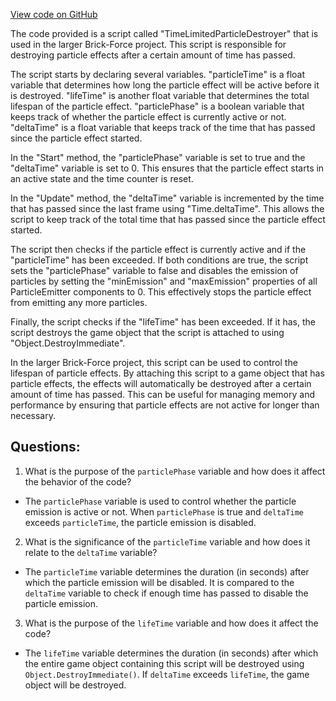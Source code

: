 [View code on GitHub](https://github.com/TieHaxJan/Brick-Force/Assembly-CSharp\TimeLimitedParticleDestroyer.cs)

The code provided is a script called "TimeLimitedParticleDestroyer" that is used in the larger Brick-Force project. This script is responsible for destroying particle effects after a certain amount of time has passed.

The script starts by declaring several variables. "particleTime" is a float variable that determines how long the particle effect will be active before it is destroyed. "lifeTime" is another float variable that determines the total lifespan of the particle effect. "particlePhase" is a boolean variable that keeps track of whether the particle effect is currently active or not. "deltaTime" is a float variable that keeps track of the time that has passed since the particle effect started.

In the "Start" method, the "particlePhase" variable is set to true and the "deltaTime" variable is set to 0. This ensures that the particle effect starts in an active state and the time counter is reset.

In the "Update" method, the "deltaTime" variable is incremented by the time that has passed since the last frame using "Time.deltaTime". This allows the script to keep track of the total time that has passed since the particle effect started.

The script then checks if the particle effect is currently active and if the "particleTime" has been exceeded. If both conditions are true, the script sets the "particlePhase" variable to false and disables the emission of particles by setting the "minEmission" and "maxEmission" properties of all ParticleEmitter components to 0. This effectively stops the particle effect from emitting any more particles.

Finally, the script checks if the "lifeTime" has been exceeded. If it has, the script destroys the game object that the script is attached to using "Object.DestroyImmediate".

In the larger Brick-Force project, this script can be used to control the lifespan of particle effects. By attaching this script to a game object that has particle effects, the effects will automatically be destroyed after a certain amount of time has passed. This can be useful for managing memory and performance by ensuring that particle effects are not active for longer than necessary.
## Questions: 
 1. What is the purpose of the `particlePhase` variable and how does it affect the behavior of the code?
- The `particlePhase` variable is used to control whether the particle emission is active or not. When `particlePhase` is true and `deltaTime` exceeds `particleTime`, the particle emission is disabled.

2. What is the significance of the `particleTime` variable and how does it relate to the `deltaTime` variable?
- The `particleTime` variable determines the duration (in seconds) after which the particle emission will be disabled. It is compared to the `deltaTime` variable to check if enough time has passed to disable the particle emission.

3. What is the purpose of the `lifeTime` variable and how does it affect the code?
- The `lifeTime` variable determines the duration (in seconds) after which the entire game object containing this script will be destroyed using `Object.DestroyImmediate()`. If `deltaTime` exceeds `lifeTime`, the game object will be destroyed.